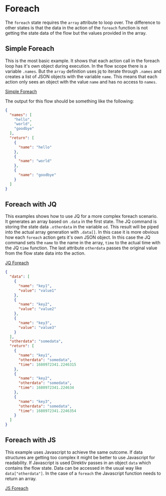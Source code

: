 # Foreach 

The `foreach` state requires the `array` attribute to loop over. The difference to other states is that the data in the action of the `foreach` function is not getting the state data of the flow but the values provided in the array. 

## Simple Foreach

This is the most basic example. It shows that each action call in the foreach loop has it's own object during execution. In the flow scope there is a variable `.names`. But the `array` definition uses jq to iterate through `.names` and creates a list of JSON objects with the variable `name`. This means that each action only sees an object with the value `name` and has no access to `names`.

[Simple Foreach](printer.yaml)

The output for this flow should be something like the following:

```json title="Output"
{
  "names": [
    "hello",
    "world",
    "goodbye"
  ],
  "return": [
    {
      "name": "hello"
    },
    {
      "name": "world"
    },
    {
      "name": "goodbye"
    }
  ]
}
```

## Foreach with JQ

This examples shows how to use JQ for a more complex foreach scenario. It generates an array based on `.data` in the first state. The JQ command is storing the state data `.otherdata` in the variable `od`. This result will be piped into the actual array generation with `.data[]`. In this case it is more obvious how each `foreach` action gets it's own JSON object. In this case the JQ command sets the `name` to the name in the array, `time` to the actual time with the JQ `time` function. The last attribute `otherdata` passes the original value from the flow state data into the action.

[JQ Foreach](foreach-jq.yaml)

```json title="Output"
{
  "data": [
    {
      "name": "key1",
      "value": "value1"
    },
    {
      "name": "key2",
      "value": "value2"
    },
    {
      "name": "key3",
      "value": "value3"
    }
  ],
  "otherdata": "somedata",
  "return": [
    {
      "name": "key1",
      "otherdata": "somedata",
      "time": 1680972341.2246315
    },
    {
      "name": "key2",
      "otherdata": "somedata",
      "time": 1680972341.224634
    },
    {
      "name": "key3",
      "otherdata": "somedata",
      "time": 1680972341.2246354
    }
  ]
}
```

## Foreach with JS

This example uses Javascript to achieve the same outcome. If data structures are getting too complex it might be better to use Javascript for readability. If Javascript is used Direktiv passes in an object `data` which contains the flow state. Data can be accessed in the usual way like `data["otherdata"]`. In the case of a `foreach` the Javascript function needs to return an array.

[JS Foreach](foreach-js.yaml)